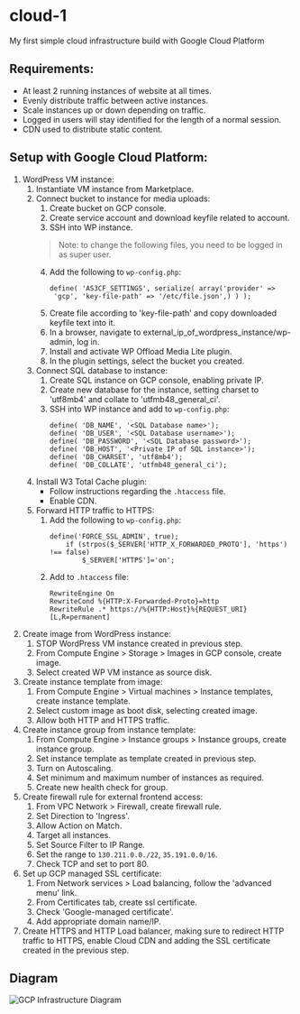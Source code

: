 # cloud-1
My first simple cloud infrastructure build with Google Cloud Platform

## Requirements:
- At least 2 running instances of website at all times.
- Evenly distribute traffic between active instances.
- Scale instances up or down depending on traffic.
- Logged in users will stay identified for the length of a normal session.
- CDN used to distribute static content.

## Setup with Google Cloud Platform:
1.  WordPress VM instance:
    1. Instantiate VM instance from Marketplace.
    2. Connect bucket to instance for media uploads:
        1. Create bucket on GCP console.
        2. Create service account and download keyfile related to account.
        3. SSH into WP instance.
        > Note: to change the following files, you need to be logged in as super user.
        4. Add the following to `wp-config.php`:
           ```
           define( 'AS3CF_SETTINGS', serialize( array('provider' => 
            'gcp', 'key-file-path' => '/etc/file.json',) ) );
           ```
        5. Create file according to 'key-file-path' and copy downloaded keyfile text into it.
        6. In a browser, navigate to external_ip_of_wordpress_instance/wp-admin, log in.
        7. Install and activate WP Offload Media Lite plugin.
        8. In the plugin settings, select the bucket you created.
    3. Connect SQL database to instance:
        1. Create SQL instance on GCP console, enabling private IP.
        2. Create new database for the instance, setting charset to 'utf8mb4' and collate to 'utfmb48_general_ci'.
        3. SSH into WP instance and add to `wp-config.php`:
            ```
            define( 'DB_NAME', '<SQL Database name>');
            define( 'DB_USER', '<SQL Database username>');
            define( 'DB_PASSWORD', '<SQL Database password>');
            define( 'DB_HOST', '<Private IP of SQL instance>');
            define( 'DB_CHARSET', 'utf8mb4');
            define( 'DB_COLLATE', 'utfmb48_general_ci');
            ```
    4. Install W3 Total Cache plugin:
        - Follow instructions regarding the `.htaccess` file.
        - Enable CDN.
    5. Forward HTTP traffic to HTTPS:
        1. Add the following to `wp-config.php`:
            ```
            define('FORCE_SSL_ADMIN', true);
                if (strpos($_SERVER['HTTP_X_FORWARDED_PROTO'], 'https') !== false)
                    $_SERVER['HTTPS']='on';
            ```
        2. Add to `.htaccess` file:
            ```
            RewriteEngine On
            RewriteCond %{HTTP:X-Forwarded-Proto}=http
            RewriteRule .* https://%{HTTP:Host}%{REQUEST_URI} [L,R=permanent]
            ```
2. Create image from WordPress instance:
    1. STOP WordPress VM instance created in previous step.
    2. From Compute Engine > Storage > Images in GCP console, create image.
    3. Select created WP VM instance as source disk.
3. Create instance template from image:
    1. From Compute Engine > Virtual machines > Instance templates, create instance template.
    2. Select custom image as boot disk, selecting created image.
    3. Allow both HTTP and HTTPS traffic.
4. Create instance group from instance template:
    1. From Compute Engine > Instance groups > Instance groups, create instance group.
    2. Set instance template as template created in previous step.
    3. Turn on Autoscaling.
    4. Set minimum and maximum number of instances as required.
    5. Create new health check for group.
5. Create firewall rule for external frontend access:
    1. From VPC Network > Firewall, create firewall rule.
    2. Set Direction to 'Ingress'.
    3. Allow Action on Match.
    4. Target all instances.
    5. Set Source Filter to IP Range.
    6. Set the range to `130.211.0.0./22`, `35.191.0.0/16`.
    7. Check TCP and set to port 80.
6. Set up GCP managed SSL certificate:
    1. From Network services > Load balancing, follow the 'advanced menu' link.
    2. From Certificates tab, create ssl certificate.
    3. Check 'Google-managed certificate'.
    4. Add appropriate domain name/IP.
7. Create HTTPS and HTTP Load balancer, making sure to redirect HTTP traffic to HTTPS, enable Cloud CDN and adding the SSL certificate created in the previous step.

## Diagram
![GCP Infrastructure Diagram](http://url/to/img.png)
